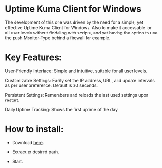 # Uptime Kuma Client for Windows
The development of this one was driven by the need for a simple, yet effective Uptime Kuma Client for Windows. Also to make it accessable for all user levels without fiddeling with scripts, and yet having the option to use the push Monitor-Type behind a firewall for example.

# Key Features:
User-Friendly Interface: Simple and intuitive, suitable for all user levels.

Customizable Settings: Easily set the IP address, URL, and update intervals as per user preference. Default is 30 seconds.

Persistent Settings: Remembers and reloads the last used settings upon restart.

Daily Uptime Tracking: Shows the first uptime of the day.

# How to install:

- Download [here](https://cloud.rdnsx.de/index.php/s/6wYoWJbFxEGqK8k/download).

- Extract to desired path.

- Start.